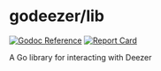# godeezer/lib

[![Godoc Reference](https://img.shields.io/badge/godoc-reference-blue)](https://pkg.go.dev/github.com/godeezer/lib)
[![Report Card](https://goreportcard.com/badge/github.com/godeezer/lib)](https://goreportcard.com/report/github.com/godeezer/lib)

A Go library for interacting with Deezer

